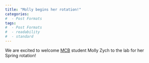 ```yaml
---
title: "Molly begins her rotation!"
categories:
#  - Post Formats
tags:
#  - Post Formats
#  - readability
#  - standard
---
```

We are excited to welcome [MCB](https://mcb-seattle.edu/) student Molly Zych to the lab for her Spring rotation! 